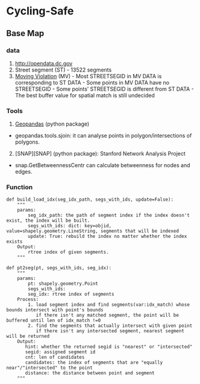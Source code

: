 # Cycling-Safe

## Base Map

### data
1. http://opendata.dc.gov
  1. Street segment (ST)
    - 13522 segments
  2. [Moving Violation][MV_dc] (MV)
    - Most STREETSEGID in MV DATA is corresponding to ST DATA
    - Some points in MV DATA have no STREETSEGID
    - Some points’ STREETSEGID is different from ST DATA
    - The best buffer value for spatial match is still undecided

### Tools
1. [Geopandas][Geopandas] (python package)
  - geopandas.tools.sjoin: it can analyse points in polygon/intersections of polygons.
2. [SNAP][SNAP] (python package): Stanford Network Analysis Project
  - snap.GetBetweennessCentr can calculate betweenness for nodes and edges.

### Function
```
def build_load_idx(seg_idx_path, segs_with_ids, update=False):
    """
    params:
        seg_idx_path: the path of segment index if the index doesn't exist, the index will be built.
        segs_with_ids: dict: key=objid, value=shapely.geometry.LineString, segments that will be indexed
        update: True: rebuild the index no matter whether the index exists
    Output:
        rtree index of given segments.
    """

def pt2seg(pt, segs_with_ids, seg_idx):
    """
    params: 
        pt: shapely.geometry.Point
        segs_with_ids:
        seg_idx: rtree index of segments
    Process:
        1. load segment index and find segments(var:idx_match) whose bounds intersect with point's bounds
           if there isn't any matched segment, the point will be buffered until len of idx_match !=0
        2. find the segments that actually intersect with given point
           if there isn't any intersected segment, nearest segment will be returned
    Output:
       hint: whether the returned segid is "nearest" or "intersected"
       segid: assigned segment id
       cnt: len of candidates 
       candidates: the index of segments that are "equally near"/"intersected" to the point
       distance: the distance between point and segment
    """
```

[MV_dc]:http://opendata.dc.gov/datasets?q=moving+violations&sort_by=relevance
[Geopandas]:http://geopandas.org/
